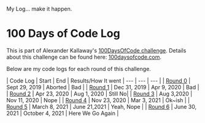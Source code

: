 <!-- markdownlint-disable MD022 MD024 MD032 MD033 -->

My Log... make it happen. 

# 100 Days of Code Log
This is part of Alexander Kallaway's [100DaysOfCode challenge](https://github.com/Kallaway/100-days-of-code). 
Details about this challenge can be found here: [100daysofcode.com](http://100daysofcode.com/).

Below are my code logs for each round of this challenge.

| Code Log | Start | End | Results/How It went
| --- | --- | --- |
| [Round 0](log1.html) | Sept 29, 2019 | Aborted | Bad |
| [Round 1](log2.html) | Dec 31, 2019  | Apr 9, 2020  | Bad |
| [Round 2](log3.html) | Apr 23, 2020  | Aug 1, 2020  | Still No|
| [Round 3](log4.html) | Aug 3,2020    | Nov 11, 2020 | Nope |
| [Round 4](log5.html) | Nov 23, 2020  | Mar 3, 2021  | Ok~ish |
| [Round 5](log6.html) | March 8, 2021 | June 21,2021 | Yeah, Nope |
| [Round 6](log7.html) | June 30, 2021 | October 4, 2021 | Here We Go Again |